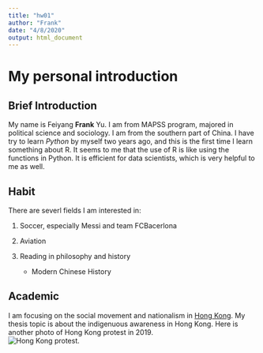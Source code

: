 ```yaml
---
title: "hw01"
author: "Frank"
date: "4/8/2020"
output: html_document
---
```


# My personal introduction

## Brief Introduction

My name is Feiyang **Frank** Yu. I am from MAPSS program, majored in political science and sociology. I am from the southern part of China. I have try to learn *Python* by myself two years ago, and this is the first time I learn something about R. It seems to me that the use of R is like using the functions in Python. It is efficient for data scientists, which is very helpful to me as well.

## Habit
There are severl fields I am interested in:

1. Soccer, especially Messi and team FCBacerlona

2. Aviation
    
3. Reading in philosophy and history

    + Modern Chinese History

## Academic
I am focusing on the social movement and nationalism in [Hong Kong](https://www.bbc.com/news/world-asia-china-49317695). My thesis topic is about the indigenuous awareness in Hong Kong. 
Here is another photo of Hong Kong protest in 2019.  
![Hong Kong protest](https://d32kak7w9u5ewj.cloudfront.net/media/image/2019/11/d4ceecc7a8a14a67b7b210997acd322d.JPG). 